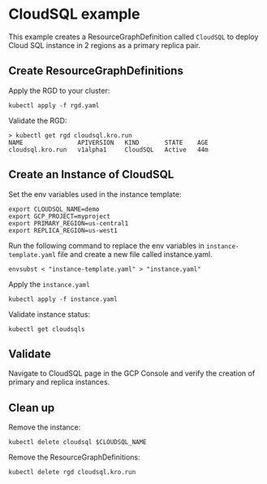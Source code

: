 # CloudSQL example

This example creates a ResourceGraphDefinition called `CloudSQL` to deploy Cloud SQL instance in 2 regions as a primary replica pair.

## Create ResourceGraphDefinitions

Apply the RGD to your cluster:

```
kubectl apply -f rgd.yaml
```

Validate the RGD:

```
> kubectl get rgd cloudsql.kro.run
NAME               APIVERSION   KIND       STATE    AGE
cloudsql.kro.run   v1alpha1     CloudSQL   Active   44m
```

## Create an Instance of CloudSQL
Set the env variables used in the instance template:
```
export CLOUDSQL_NAME=demo
export GCP_PROJECT=myproject
export PRIMARY_REGION=us-central1
export REPLICA_REGION=us-west1
```

Run the following command to replace the env variables in `instance-template.yaml` file and create
a new file called instance.yaml. 
```shell
envsubst < "instance-template.yaml" > "instance.yaml"
```

Apply the `instance.yaml` 

```
kubectl apply -f instance.yaml
```

Validate instance status:

```
kubectl get cloudsqls
```

## Validate

Navigate to CloudSQL page in the GCP Console and verify the creation of primary and replica instances.

## Clean up

Remove the instance:

```
kubectl delete cloudsql $CLOUDSQL_NAME
```

Remove the ResourceGraphDefinitions:

```
kubectl delete rgd cloudsql.kro.run
```
